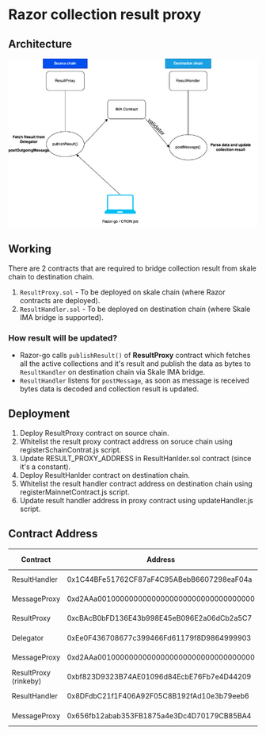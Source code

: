 # Razor collection result proxy

## Architecture

![Architecture Diagram](/IMA-arch.png)

## Working

There are 2 contracts that are required to bridge collection result from skale chain to destination chain.

1. `ResultProxy.sol` - To be deployed on skale chain (where Razor contracts are deployed).
2. `ResultHandler.sol` - To be deployed on destination chain (where Skale IMA bridge is supported).

### How result will be updated?

- Razor-go calls `publishResult()` of **ResultProxy** contract which fetches all the active collections and it's result and publish the data as bytes to `ResultHandler` on destination chain via Skale IMA bridge.
- `ResultHandler` listens for `postMessage`, as soon as message is received bytes data is decoded and collection result is updated.

## Deployment

1. Deploy ResultProxy contract on source chain.
2. Whitelist the result proxy contract address on soruce chain using registerSchainContrat.js script.
3. Update RESULT_PROXY_ADDRESS in ResultHanlder.sol contract (since it's a constant).
4. Deploy ResultHanlder contract on destination chain.
5. Whitelist the result handler contract address on destination chain using registerMainnetContract.js script.
6. Update result handler address in proxy contract using updateHandler.js script.

## Contract Address

| Contract              | Address                                    | Chain Name        |
| --------------------- | ------------------------------------------ | ----------------- |
| ResultHandler         | 0x1C44BFe51762CF87aF4C95ABebB6607298eaF04a | attractive-merope |
| MessageProxy          | 0xd2AAa00100000000000000000000000000000000 | attractive-merope |
| ResultProxy           | 0xcBAcB0bFD136E43b998E45eB096E2a06dCb2a5C7 | whispering-turais |
| Delegator             | 0xEe0F436708677c399466Fd61179f8D9864999903 | whispering-turais |
| MessageProxy          | 0xd2AAa00100000000000000000000000000000000 | whispering-turais |
| ResultProxy (rinkeby) | 0xbf823D9323B74AE01096d84EcbE76Fb7e4D44209 | whispering-turais |
| ResultHandler         | 0x8DFdbC21f1F406A92F05C8B192fAd10e3b79eeb6 | Mainnet (rinkeby) |
| MessageProxy          | 0x656fb12abab353FB1875a4e3Dc4D70179CB85BA4 | Mainnet (rinkeby) |
